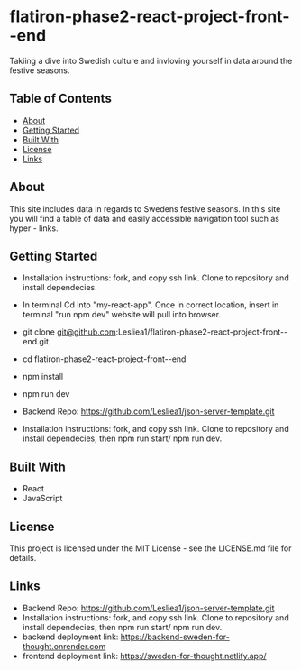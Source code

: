 # flatiron-phase2-react-project-front--end

Takiing a dive into Swedish culture and invloving yourself in data around the festive seasons.

## Table of Contents

- [About](#about)
- [Getting Started](#getting-started)
- [Built With](#built-with)
- [License](#license)
- [Links](#Links)

## About

This site includes data in regards to Swedens festive seasons. In this site you will find a table of data and easily accessible navigation tool such as hyper - links. 

## Getting Started

- Installation instructions: fork, and copy ssh link. Clone to repository and install dependecies. 
- In terminal Cd into "my-react-app". Once in correct location, insert in terminal "run npm dev" website will pull into browser.
- git clone git@github.com:Lesliea1/flatiron-phase2-react-project-front--end.git
- cd flatiron-phase2-react-project-front--end
- npm install
- npm run dev

- Backend Repo: https://github.com/Lesliea1/json-server-template.git
- Installation instructions: fork, and copy ssh link. Clone to repository and install dependecies, then npm run start/ npm run dev. 



## Built With

- React
- JavaScript

## License
This project is licensed under the MIT License - see the LICENSE.md file for details.

## Links
- Backend Repo: https://github.com/Lesliea1/json-server-template.git
- Installation instructions: fork, and copy ssh link. Clone to repository and install dependecies, then npm run start/ npm run dev.
- backend deployment link: https://backend-sweden-for-thought.onrender.com
- frontend deployment link: https://sweden-for-thought.netlify.app/
